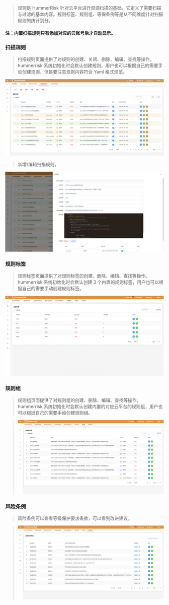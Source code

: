 > 规则是 HummerRisk 针对云平台进行资源扫描的基础，它定义了需要扫描与过滤的基本内容。规则标签、规则组、等保条例等是从不同维度针对扫描规则的统计划分。

#### 注：内置扫描规则只有添加对应的云账号后才自动显示。

### 扫描规则

> 扫描规则页面提供了对规则的创建、关闭、删除、编辑、查找等操作。hummerrisk 系统初始化时会默认创建规则，用户也可以根据自己的需要手动创建规则，但是要注意规则内容符合 Yaml 格式规范。

![登录](../img/user/rule.png)

> 新增/编辑扫描规则。

![登录](../img/user/rule_add.png)

### 规则标签

> 规则标签页面提供了对规则标签的创建、删除、编辑、查找等操作。hummerrisk 系统初始化时会默认创建 3 个内置的规则标签，用户也可以根据自己的需要手动创建规则标签。

![登录](../img/user/rule_tag.png)

### 规则组

> 规则组页面提供了对规则组的创建、删除、编辑、查找等操作。hummerrisk 系统初始化时会默认创建内置的对应云平台的规则组，用户也可以根据自己的需要手动创建规则组。

> ![登录](../img/user/rule_group.png)

### 风险条例

> 风险条例可以查看等级保护要求条款，可以看到改进建议。

> ![登录](../img/user/rule_in.png)
